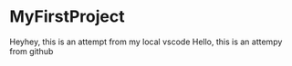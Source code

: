 # MyFirstProject
Heyhey, this is an attempt from my local vscode
Hello, this is an attempy from github
